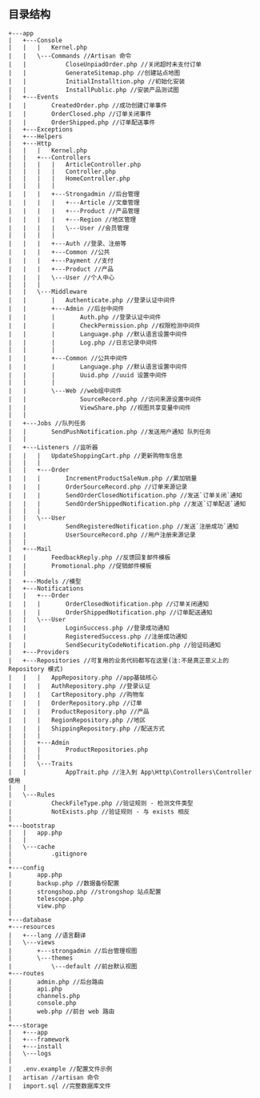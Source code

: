 ## 目录结构```+---app|   +---Console|   |   |   Kernel.php|   |   \---Commands //Artisan 命令|   |           CloseUnpiadOrder.php //关闭超时未支付订单|   |           GenerateSitemap.php //创建站点地图|   |           InitialInstalltion.php //初始化安装|   |           InstallPublic.php //安装产品测试图|   +---Events|   |       CreatedOrder.php //成功创建订单事件|   |       OrderClosed.php //订单关闭事件|   |       OrderShipped.php //订单配送事件|   +---Exceptions|   +---Helpers|   +---Http|   |   |   Kernel.php|   |   +---Controllers|   |   |   |   ArticleController.php|   |   |   |   Controller.php|   |   |   |   HomeController.php|   |   |   |   |   |   |   +---Strongadmin //后台管理|   |   |   |   +---Article //文章管理|   |   |   |   +---Product //产品管理|   |   |   |   +---Region //地区管理|   |   |   |   \---User //会员管理|   |   |   |        |   |   |   +---Auth //登录、注册等|   |   |   +---Common //公共|   |   |   +---Payment //支付|   |   |   +---Product //产品|   |   |   \---User //个人中心|   |   |           |   |   \---Middleware|   |       |   Authenticate.php //登录认证中间件|   |       +---Admin //后台中间件|   |       |       Auth.php //登录认证中间件|   |       |       CheckPermission.php //权限检测中间件|   |       |       Language.php //默认语言设置中间件|   |       |       Log.php //日志记录中间件|   |       |       |   |       +---Common //公共中间件|   |       |       Language.php //默认语言设置中间件|   |       |       Uuid.php //uuid 设置中间件|   |       |       |   |       \---Web //web组中间件|   |               SourceRecord.php //访问来源设置中间件|   |               ViewShare.php //视图共享变量中间件|   |               |   +---Jobs //队列任务|   |       SendPushNotification.php //发送用户通知 队列任务|   |       |   +---Listeners //监听器|   |   |   UpdateShoppingCart.php //更新购物车信息|   |   |   |   |   +---Order|   |   |       IncrementProductSaleNum.php //累加销量|   |   |       OrderSourceRecord.php //订单来源记录|   |   |       SendOrderClosedNotification.php //发送`订单关闭`通知|   |   |       SendOrderShippedNotification.php //发送`订单配送`通知|   |   |       |   |   \---User|   |           SendRegisteredNotification.php //发送`注册成功`通知|   |           UserSourceRecord.php //用户注册来源记录|   |           |   +---Mail|   |       FeedbackReply.php //反馈回复邮件模板|   |       Promotional.php //促销邮件模板|   |       |   +---Models //模型|   +---Notifications|   |   +---Order|   |   |       OrderClosedNotification.php //订单关闭通知|   |   |       OrderShippedNotification.php //订单配送通知|   |   \---User|   |           LoginSuccess.php //登录成功通知|   |           RegisteredSuccess.php //注册成功通知|   |           SendSecurityCodeNotification.php //验证码通知|   +---Providers|   +---Repositories //可复用的业务代码都写在这里(注:不是真正意义上的 Repository 模式)|   |   |   AppRepository.php //app基础核心|   |   |   AuthRepository.php //登录认证|   |   |   CartRepository.php //购物车|   |   |   OrderRepository.php //订单|   |   |   ProductRepository.php //产品|   |   |   RegionRepository.php //地区|   |   |   ShippingRepository.php //配送方式|   |   |   |   |   +---Admin|   |   |       ProductRepositories.php|   |   |       |   |   \---Traits|   |           AppTrait.php //注入到 App\Http\Controllers\Controller 使用|   |           |   \---Rules|           CheckFileType.php //验证规则 - 检测文件类型|           NotExists.php //验证规则 - 与 exists 相反|           +---bootstrap|   |   app.php|   |   |   \---cache|           .gitignore|           +---config|       app.php|       backup.php //数据备份配置|       strongshop.php //strongshop 站点配置|       telescope.php|       view.php|       +---database+---resources|   +---lang //语言翻译|   \---views|       +---strongadmin //后台管理视图|       \---themes|           \---default //前台默认视图+---routes|       admin.php //后台路由|       api.php|       channels.php|       console.php|       web.php //前台 web 路由|       +---storage|   +---app|   +---framework|   +---install|   \---logs|  |   .env.example //配置文件示例|   artisan //artisan 命令|   import.sql //完整数据库文件            ```